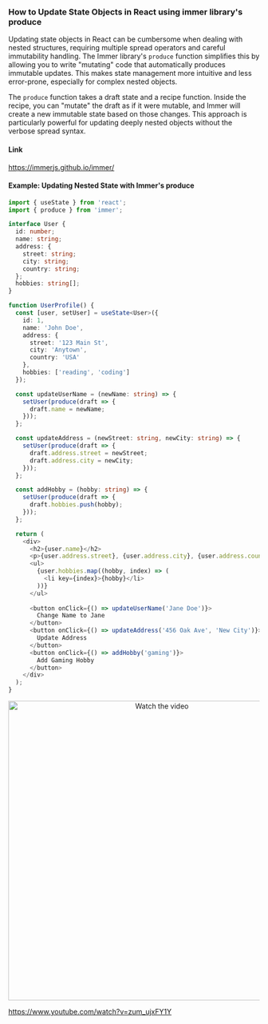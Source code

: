 ### How to Update State Objects in React using immer library's produce

Updating state objects in React can be cumbersome when dealing with nested structures, requiring multiple spread operators and careful immutability handling. The Immer library's `produce` function simplifies this by allowing you to write "mutating" code that automatically produces immutable updates. This makes state management more intuitive and less error-prone, especially for complex nested objects.

The `produce` function takes a draft state and a recipe function. Inside the recipe, you can "mutate" the draft as if it were mutable, and Immer will create a new immutable state based on those changes. This approach is particularly powerful for updating deeply nested objects without the verbose spread syntax.

#### Link
https://immerjs.github.io/immer/

#### Example: Updating Nested State with Immer's produce

```typescript
import { useState } from 'react';
import { produce } from 'immer';

interface User {
  id: number;
  name: string;
  address: {
    street: string;
    city: string;
    country: string;
  };
  hobbies: string[];
}

function UserProfile() {
  const [user, setUser] = useState<User>({
    id: 1,
    name: 'John Doe',
    address: {
      street: '123 Main St',
      city: 'Anytown',
      country: 'USA'
    },
    hobbies: ['reading', 'coding']
  });

  const updateUserName = (newName: string) => {
    setUser(produce(draft => {
      draft.name = newName;
    }));
  };

  const updateAddress = (newStreet: string, newCity: string) => {
    setUser(produce(draft => {
      draft.address.street = newStreet;
      draft.address.city = newCity;
    }));
  };

  const addHobby = (hobby: string) => {
    setUser(produce(draft => {
      draft.hobbies.push(hobby);
    }));
  };

  return (
    <div>
      <h2>{user.name}</h2>
      <p>{user.address.street}, {user.address.city}, {user.address.country}</p>
      <ul>
        {user.hobbies.map((hobby, index) => (
          <li key={index}>{hobby}</li>
        ))}
      </ul>
      
      <button onClick={() => updateUserName('Jane Doe')}>
        Change Name to Jane
      </button>
      <button onClick={() => updateAddress('456 Oak Ave', 'New City')}>
        Update Address
      </button>
      <button onClick={() => addHobby('gaming')}>
        Add Gaming Hobby
      </button>
    </div>
  );
}
```

<p align="center">
  <a href="https://www.youtube.com/watch?v=zum_ujxFY1Y" target="_blank">
    <img src="https://img.youtube.com/vi/zum_ujxFY1Y/0.jpg" alt="Watch the video" width="600" />
  </a>
</p>

https://www.youtube.com/watch?v=zum_ujxFY1Y